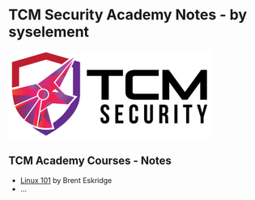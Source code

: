 # TCM Security Academy Notes - by syselement

![academy.tcm-sec.com - © TCM Security](.gitbook/assets/tcmsecuritycovermid.png)

## TCM Academy Courses - Notes

* [Linux 101](linux-101/README.md) by Brent Eskridge
* ...

